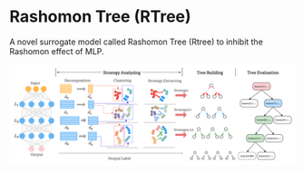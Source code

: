 # Rashomon Tree (RTree)
A novel surrogate model called Rashomon Tree (Rtree) to inhibit the Rashomon effect of MLP.

![The pipeline of the proposed Tree Explanation for Rashomon effect of MLP. It contains three main procedures:Strategy Analyzing, Tree Building and Tree Evaluation.](./main.png)
